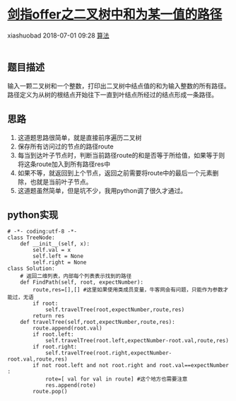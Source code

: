 <div class="blog-article">
    <h1><a href="p.html?p=算法/剑指offer之二叉树中和为某一值的路径" class="title">剑指offer之二叉树中和为某一值的路径</a></h1>
    <span class="author">xiashuobad</span>
    <span class="time">2018-07-01 09:28</span>
    <span><a href="tags.html?t=算法" class="tag">算法</a></span>
    </div>
<br/>

## 题目描述 ##
输入一颗二叉树和一个整数，打印出二叉树中结点值的和为输入整数的所有路径。
路径定义为从树的根结点开始往下一直到叶结点所经过的结点形成一条路径。
## 思路 ##
1. 这道题思路很简单，就是直接前序遍历二叉树
2. 保存所有访问过的节点的路径route
3. 每当到达叶子节点时，判断当前路径route的和是否等于所给值，如果等于则将这条route加入到所有路径res中
4. 如果不等，就返回到上个节点，返回之前需要将route中的最后一个元素删除，也就是当前叶子节点。
5. 这道题虽然简单，但是坑不少，我用python调了很久才通过。

## python实现 ##
	# -*- coding:utf-8 -*-
	class TreeNode:
	    def __init__(self, x):
	        self.val = x
	        self.left = None
	        self.right = None
	class Solution:
	    # 返回二维列表，内部每个列表表示找到的路径
	    def FindPath(self, root, expectNumber):
	        route,res=[],[] #这里如果使用类成员变量，牛客网会有问题，只能作为参数才能过，无语
	        if root:
	            self.travelTree(root,expectNumber,route,res)
	        return res
	    def travelTree(self,root,expectNumber,route,res):
	        route.append(root.val)
	        if root.left:
	            self.travelTree(root.left,expectNumber-root.val,route,res)
	        if root.right:
	            self.travelTree(root.right,expectNumber-root.val,route,res)
	        if not root.left and not root.right and root.val==expectNumber :
	            rote=[ val for val in route] #这个地方也需要注意
	            res.append(rote)
	        route.pop()